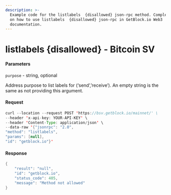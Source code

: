 ```yaml
---
description: >-
  Example code for the listlabels  {disallowed} json-rpc method. Сomplete guide
  on how to use listlabels  {disallowed} json-rpc in GetBlock.io Web3
  documentation.
---
```


# listlabels {disallowed} - Bitcoin SV

#### Parameters

`purpose` - string, optional

Address purpose to list labels for (‘send’,’receive’). An empty string is the same as not providing this argument.

#### Request

```java
curl --location --request POST 'https://bsv.getblock.io/mainnet/' \ 
--header 'x-api-key: YOUR-API-KEY' \ 
--header 'Content-Type: application/json' \ 
--data-raw '{"jsonrpc": "2.0",
"method": "listlabels",
"params": [null],
"id": "getblock.io"}'
```

#### Response

```java
{
    "result": "null",
    "id": "getblock.io",
    "status_code": 405,
    "message": "Method not allowed"
}
```
